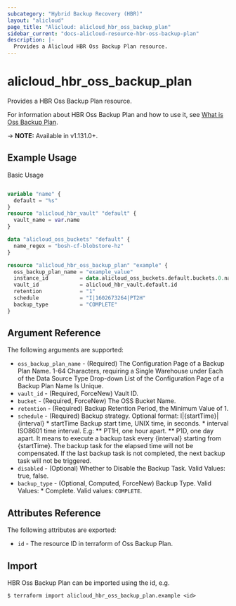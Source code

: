 ```yaml
---
subcategory: "Hybrid Backup Recovery (HBR)"
layout: "alicloud"
page_title: "Alicloud: alicloud_hbr_oss_backup_plan"
sidebar_current: "docs-alicloud-resource-hbr-oss-backup-plan"
description: |-
  Provides a Alicloud HBR Oss Backup Plan resource.
---
```


# alicloud\_hbr\_oss\_backup\_plan

Provides a HBR Oss Backup Plan resource.

For information about HBR Oss Backup Plan and how to use it, see [What is Oss Backup Plan](https://www.alibabacloud.com/product/hybrid-backup-recovery).

-> **NOTE:** Available in v1.131.0+.

## Example Usage

Basic Usage

```terraform

variable "name" {
  default = "%s"
}
resource "alicloud_hbr_vault" "default" {
  vault_name = var.name
}

data "alicloud_oss_buckets" "default" {
  name_regex = "bosh-cf-blobstore-hz"
}

resource "alicloud_hbr_oss_backup_plan" "example" {
  oss_backup_plan_name = "example_value"
  instance_id          = data.alicloud_oss_buckets.default.buckets.0.name
  vault_id             = alicloud_hbr_vault.default.id
  retention            = "1"
  schedule             = "I|1602673264|PT2H"
  backup_type          = "COMPLETE"
}
```

## Argument Reference

The following arguments are supported:

* `oss_backup_plan_name` - (Required) The Configuration Page of a Backup Plan Name. 1-64 Characters, requiring a Single Warehouse under Each of the Data Source Type Drop-down List of the Configuration Page of a Backup Plan Name Is Unique.
* `vault_id` - (Required, ForceNew) Vault ID.
* `bucket` - (Required, ForceNew) The OSS Bucket Name.
* `retention` - (Required) Backup Retention Period, the Minimum Value of 1.
* `schedule` - (Required) Backup strategy. Optional format: I|{startTime}|{interval} * startTime Backup start time, UNIX time, in seconds. * interval ISO8601 time interval. E.g: ** PT1H, one hour apart. ** P1D, one day apart. It means to execute a backup task every {interval} starting from {startTime}. The backup task for the elapsed time will not be compensated. If the last backup task is not completed, the next backup task will not be triggered.
* `disabled` - (Optional) Whether to Disable the Backup Task. Valid Values: true, false.
* `backup_type` - (Optional, Computed, ForceNew) Backup Type. Valid Values: * Complete. Valid values: `COMPLETE`.


## Attributes Reference

The following attributes are exported:

* `id` - The resource ID in terraform of Oss Backup Plan.

## Import

HBR Oss Backup Plan can be imported using the id, e.g.

```
$ terraform import alicloud_hbr_oss_backup_plan.example <id>
```
